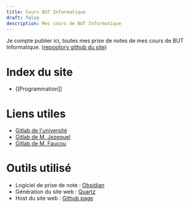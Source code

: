 ```yaml
---
title: Cours BUT Informatique
draft: false
description: Mes cours de BUT Informatique
---
```

Je compte publier ici, toutes mes prise de notes de mes cours de BUT Informatique.
([repository github du site](https://github.com/Afissard/BUT-Info))
# Index du site
- [[Programmation]]

# Liens utiles
- [Gitlab de l'université](https://gitlab.univ-nantes.fr/pub/but) 
- [Gitlab de M. Jezequel](https://gitlab.univ-nantes.fr/jezequel-l)
- [Gitlab de M. Faucou](https://gitlab.univ-nantes.fr/faucou-s/)

# Outils utilisé
- Logiciel de prise de note : [Obsidian](https://obsidian.md/)
- Génération du site web : [Quartz](https://quartz.jzhao.xyz)
- Host du site web : [Github page](https://pages.github.com/)
